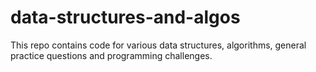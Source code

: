 # data-structures-and-algos

This repo contains code for various data structures, algorithms, general practice questions and programming challenges.
